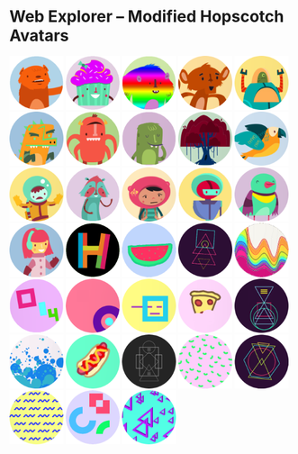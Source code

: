 # Web Explorer – Modified Hopscotch Avatars

<img src="0.png" width="96"/> <img src="1.png" width="96"/> <img src="2.png" width="96"/> <img src="3.png" width="96"/> <img src="4.png" width="96"/> <img src="5.png" width="96"/> <img src="6.png" width="96"/> <img src="7.png" width="96"/> <img src="8.png" width="96"/> <img src="9.png" width="96"/> <img src="10.png" width="96"/> <img src="11.png" width="96"/> <img src="12.png" width="96"/> <img src="13.png" width="96"/> <img src="14.png" width="96"/> <img src="15.png" width="96"/> <img src="16.png" width="96"/> <img src="17.png" width="96"/> <img src="18.png" width="96"/> <img src="19.png" width="96"/> <img src="20.png" width="96"/> <img src="21.png" width="96"/> <img src="22.png" width="96"/> <img src="23.png" width="96"/> <img src="24.png" width="96"/> <img src="25.png" width="96"/> <img src="26.png" width="96"/> <img src="27.png" width="96"/> <img src="28.png" width="96"/> <img src="29.png" width="96"/> <img src="30.png" width="96"/> <img src="31.png" width="96"/> <img src="32.png" width="96"/>
